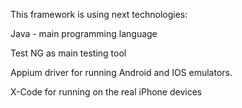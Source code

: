 This framework is using next technologies:

Java - main programming language

Test NG as main testing tool

Appium driver for running Android and IOS emulators.

X-Code for running on the real iPhone devices
